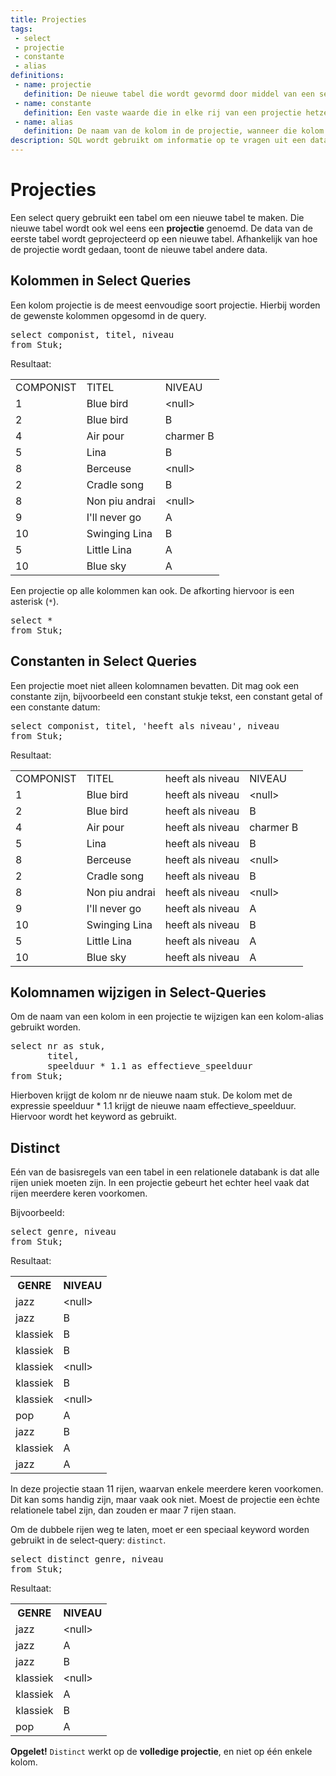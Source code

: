 ```yaml
---
title: Projecties
tags: 
 - select
 - projectie
 - constante
 - alias
definitions: 
 - name: projectie
   definition: De nieuwe tabel die wordt gevormd door middel van een select query.
 - name: constante
   definition: Een vaste waarde die in elke rij van een projectie hetzelfde is.
 - name: alias
   definition: De naam van de kolom in de projectie, wanneer die kolom in de oorspronkelijke tabel een andere naam had.
description: SQL wordt gebruikt om informatie op te vragen uit een databank. Die informatie krijg je terug in de vorm van een tabel. Deze tabel wordt ook wel eens de projectie genoemd.
---
```


# Projecties

Een select query gebruikt een tabel om een nieuwe tabel te maken. Die nieuwe tabel wordt ook wel eens een **projectie** genoemd. De data van de eerste tabel wordt geprojecteerd op een nieuwe tabel. Afhankelijk van hoe de projectie wordt gedaan, toont de nieuwe tabel andere data.

## Kolommen in Select Queries

Een kolom projectie is de meest eenvoudige soort projectie. Hierbij worden de gewenste kolommen opgesomd in de query.

<pre class="linenums lang-sql">
select componist, titel, niveau
from Stuk;
</pre>

Resultaat:

<table>
   <tr>
      <td>COMPONIST</td>
      <td>TITEL</td>
      <td>NIVEAU</td>
   </tr>
   <tr>
      <td>1</td>
      <td>Blue bird</td>
      <td>&lt;null&gt;</td>
   </tr>
   <tr>
      <td>2</td>
      <td>Blue bird</td>
      <td>B</td>
   </tr>
   <tr>
      <td>4</td>
      <td>Air pour</td>
      <td>charmer B</td>
   </tr>
   <tr>
      <td>5</td>
      <td>Lina</td>
      <td>B</td>
   </tr>
   <tr>
      <td>8</td>
      <td>Berceuse</td>
      <td>&lt;null&gt;</td>
   </tr>
   <tr>
      <td>2</td>
      <td>Cradle song</td>
      <td>B</td>
   </tr>
   <tr>
      <td>8</td>
      <td>Non piu andrai</td>
      <td>&lt;null&gt;</td>
   </tr>
   <tr>
      <td>9</td>
      <td>I'll never go</td>
      <td>A</td>
   </tr>
   <tr>
      <td>10</td>
      <td>Swinging Lina</td>
      <td>B</td>
   </tr>
   <tr>
      <td>5</td>
      <td>Little Lina</td>
      <td>A</td>
   </tr>
   <tr>
      <td>10</td>
      <td>Blue sky</td>
      <td>A</td>
   </tr>
</table>

Een projectie op alle kolommen kan ook. De afkorting hiervoor is een asterisk (`*`).

<pre class="linenums lang-sql">
select *
from Stuk;
</pre>

## Constanten in Select Queries

Een projectie moet niet alleen kolomnamen bevatten. Dit mag ook een constante zijn, bijvoorbeeld een constant stukje tekst, een constant getal of een constante datum:

<pre class="linenums lang-sql">
select componist, titel, 'heeft als niveau', niveau
from Stuk;
</pre>

Resultaat:

<table>
   <tr>
      <td>COMPONIST</td>
      <td>TITEL</td>
      <td>heeft als niveau</td>
      <td>NIVEAU</td>
   </tr>
   <tr>
      <td>1</td>
      <td>Blue bird</td>
      <td>heeft als niveau</td>
      <td>&lt;null&gt;</td>
   </tr>
   <tr>
      <td>2</td>
      <td>Blue bird</td>
      <td>heeft als niveau</td>
      <td>B</td>
   </tr>
   <tr>
      <td>4</td>
      <td>Air pour</td>
      <td>heeft als niveau</td>
      <td>charmer B</td>
   </tr>
   <tr>
      <td>5</td>
      <td>Lina</td>
      <td>heeft als niveau</td>
      <td>B</td>
   </tr>
   <tr>
      <td>8</td>
      <td>Berceuse</td>
      <td>heeft als niveau</td>
      <td>&lt;null&gt;</td>
   </tr>
   <tr>
      <td>2</td>
      <td>Cradle song</td>
      <td>heeft als niveau</td>
      <td>B</td>
   </tr>
   <tr>
      <td>8</td>
      <td>Non piu andrai</td>
      <td>heeft als niveau</td>
      <td>&lt;null&gt;</td>
   </tr>
   <tr>
      <td>9</td>
      <td>I'll never go</td>
      <td>heeft als niveau</td>
      <td>A</td>
   </tr>
   <tr>
      <td>10</td>
      <td>Swinging Lina</td>
      <td>heeft als niveau</td>
      <td>B</td>
   </tr>
   <tr>
      <td>5</td>
      <td>Little Lina</td>
      <td>heeft als niveau</td>
      <td>A</td>
   </tr>
   <tr>
      <td>10</td>
      <td>Blue sky</td>
      <td>heeft als niveau</td>
      <td>A</td>
   </tr>
</table>

<!--
## Expressies in Select Queries

Een select-query mag ook expressies bevatten. De waarde van die expressie wordt dan berekend uit kolomwaardes en/of constanten.

<pre class="linenums lang-sql">
select naam || ' is gevestigd in ' || plaats
from Muziekschool;
</pre>

De expressie hierboven heet een concatenation. Een concatenation is het samenvoegen van tekst-waarden zodat het één tekst wordt.

<table>
   <tr>
      <td>CONCATENATION</td>
   </tr>
   <tr>
      <td>Muziekschool Amsterdam is gevestigd in Amsterdam</td>
   </tr>
   <tr>
      <td>Reijnders' Muziekschool is gevestigd in Nijmegen</td>
   </tr>
   <tr>
      <td>Het Muziekpakhuis is gevestigd in Amsterdam</td>
   </tr>
</table> -->

## Kolomnamen wijzigen in Select-Queries

Om de naam van een kolom in een projectie te wijzigen kan een kolom-alias gebruikt worden.

<pre class="linenums lang-sql">
select nr as stuk,
       titel,
       speelduur * 1.1 as effectieve_speelduur
from Stuk;
</pre>

Hierboven krijgt de kolom nr de nieuwe naam stuk. De kolom met de expressie speelduur * 1.1 krijgt de nieuwe naam effectieve_speelduur. Hiervoor wordt het keyword as gebruikt.

## Distinct

Eén van de basisregels van een tabel in een relationele databank is dat alle rijen uniek moeten zijn. In een projectie gebeurt het echter heel vaak dat rijen meerdere keren voorkomen.

Bijvoorbeeld:

<pre class="linenums lang-sql">
select genre, niveau
from Stuk;
</pre>

Resultaat:

<table>
   <tr>
      <th>GENRE</th>
      <th>NIVEAU</th>
   </tr>
   <tr>
      <td>jazz</td>
      <td>&lt;null&gt;</td>
   </tr>
   <tr>
      <td>jazz</td>
      <td>B</td>
   </tr>
   <tr>
      <td>klassiek</td>
      <td>B</td>
   </tr>
   <tr>
      <td>klassiek</td>
      <td>B</td>
   </tr>
   <tr>
      <td>klassiek</td>
      <td>&lt;null&gt;</td>
   </tr>
   <tr>
      <td>klassiek</td>
      <td>B</td>
   </tr>
   <tr>
      <td>klassiek</td>
      <td>&lt;null&gt;</td>
   </tr>
   <tr>
      <td>pop</td>
      <td>A</td>
   </tr>
   <tr>
      <td>jazz</td>
      <td>B</td>
   </tr>
   <tr>
      <td>klassiek</td>
      <td>A</td>
   </tr>
   <tr>
      <td>jazz</td>
      <td>A</td>
   </tr>
</table>

In deze projectie staan 11 rijen, waarvan enkele meerdere keren voorkomen. Dit kan soms handig zijn, maar vaak ook niet. Moest de projectie een èchte relationele tabel zijn, dan zouden er maar 7 rijen staan. 

Om de dubbele rijen weg te laten, moet er een speciaal keyword worden gebruikt in de select-query: `distinct`.

<pre class="linenums lang-sql">
select distinct genre, niveau
from Stuk;
</pre>

Resultaat:


<table>
   <tr>
      <th>GENRE</th>
      <th>NIVEAU</th>
   </tr>
   <tr>
      <td>jazz</td>
      <td>&lt;null&gt;</td>
   </tr>
   <tr>
      <td>jazz</td>
      <td>A</td>
   </tr>
   <tr>
      <td>jazz</td>
      <td>B</td>
   </tr>
   <tr>
      <td>klassiek</td>
      <td>&lt;null&gt;</td>
   </tr>
   <tr>
      <td>klassiek</td>
      <td>A</td>
   </tr>
   <tr>
      <td>klassiek</td>
      <td>B</td>
   </tr>
   <tr>
      <td>pop</td>
      <td>A</td>
   </tr>
</table>

**Opgelet!** `Distinct` werkt op de **volledige projectie**, en niet op één enkele kolom.
